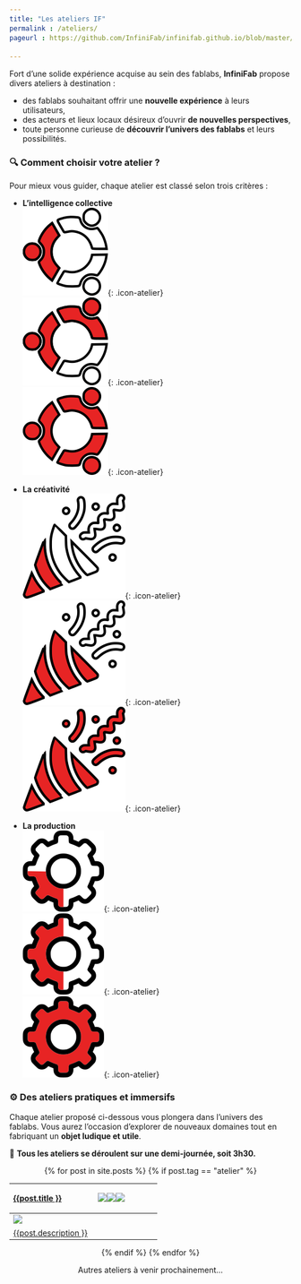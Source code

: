 ```yaml
---
title: "Les ateliers IF"
permalink : /ateliers/
pageurl : https://github.com/InfiniFab/infinifab.github.io/blob/master/ateliers.md

---
```

Fort d’une solide expérience acquise au sein des fablabs, **InfiniFab** propose divers ateliers à destination :  
- des fablabs souhaitant offrir une **nouvelle expérience** à leurs utilisateurs,  
- des acteurs et lieux locaux désireux d’ouvrir **de nouvelles perspectives**,  
- toute personne curieuse de **découvrir l’univers des fablabs** et leurs possibilités.  

### 🔍 **Comment choisir votre atelier ?**  

Pour mieux vous guider, chaque atelier est classé selon trois critères :  

- **L’intelligence collective**  
  ![](/asset/icon%20ateliers/col1.png){: .icon-atelier}  
  ![](/asset/icon%20ateliers/col2.png){: .icon-atelier}  
  ![](/asset/icon%20ateliers/col3.png){: .icon-atelier}  

- **La créativité**  
  ![](/asset/icon%20ateliers/crea1.png){: .icon-atelier}  
  ![](/asset/icon%20ateliers/crea2.png){: .icon-atelier}  
  ![](/asset/icon%20ateliers/crea3.png){: .icon-atelier}  

- **La production**  
  ![](/asset/icon%20ateliers/prod%201.png){: .icon-atelier}  
  ![](/asset/icon%20ateliers/prod%202.png){: .icon-atelier}  
  ![](/asset/icon%20ateliers/prod%203.png){: .icon-atelier}  

### ⚙️ **Des ateliers pratiques et immersifs**  

Chaque atelier proposé ci-dessous vous plongera dans l’univers des fablabs. Vous aurez l’occasion d’explorer de nouveaux domaines tout en fabriquant un **objet ludique et utile**.  

📅 **Tous les ateliers se déroulent sur une demi-journée, soit 3h30.**  





<div align="center">
  {% for post in site.posts %}
    {% if post.tag == "atelier" %}
    <a href="{{post.permalink}}">
    <div class="div-class">
    <a href="{{post.permalink}}">
    <table class="tableau-atelier"><thead>
      <tr>
        <th colspan="2"><p class="min-atelier-titre">{{post.title }}</p></th>
        <th width="150px"><img  class="icon-atelier"  src="{{post.ic}}" /><img  class="icon-atelier"  src="{{post.crea}}" /><img  class="icon-atelier"  src="{{post.prod}}" /></th>
      </tr></thead>
    <tbody>
      <tr>
        <td colspan="3"><img  class="mini-atelier"  src="{{post.image}}" /></td>
      </tr>
      <tr>
        <td class="mini-atelier-desc" colspan="3">{{post.description }}</td>
      </tr>
    </tbody>
    </table>
    </a>
  {% endif %}
  {% endfor %}
</div> 



Autres ateliers à venir prochainement...




